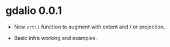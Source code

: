 # gdalio 0.0.1

* New `vrt()` function to augment with extent and / or projection. 

* Basic infra working and examples. 

